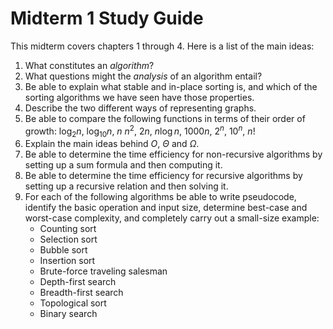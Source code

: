 # Midterm 1 Study Guide

This midterm covers chapters 1 through 4. Here is a list of the main ideas:

1. What constitutes an *algorithm*?
2. What questions might the *analysis* of an algorithm entail?
3. Be able to explain what stable and in-place sorting is, and which of the sorting algorithms we have seen have those properties.
4. Describe the two different ways of representing graphs.
5. Be able to compare the following functions in terms of their order of growth: $\log_2n$, $\log_{10}n$, $n$ $n^2$, $2n$, $n\log n$, $1000n$, $2^n$, $10^n$, $n!$
6. Explain the main ideas behind $O$, $\Theta$ and $\Omega$.
7. Be able to determine the time efficiency for non-recursive algorithms by setting up a sum formula and then computing it.
8. Be able to determine the time efficiency for recursive algorithms by setting up a recursive relation and then solving it.
9. For each of the following algorithms be able to write pseudocode, identify the basic operation and input size, determine best-case and worst-case complexity, and completely carry out a small-size example:
    - Counting sort
    - Selection sort
    - Bubble sort
    - Insertion sort
    - Brute-force traveling salesman
    - Depth-first search
    - Breadth-first search
    - Topological sort
    - Binary search
